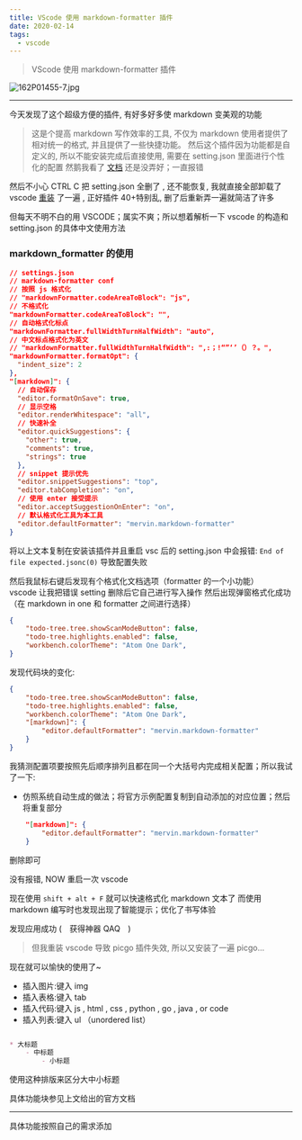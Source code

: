 ```yaml
---
title: VScode 使用 markdown-formatter 插件
date: 2020-02-14
tags:
  - vscode
---
```


> VScode 使用 markdown-formatter 插件


![162P01455-7.jpg](https://raw.githubusercontent.com/fengwei2002/picture/master/fengwei2002/picture162P01455-7.jpg)

***

今天发现了这个超级方便的插件, 有好多好多使 markdown 变美观的功能

> 这是个提高 markdown 写作效率的工具, 不仅为 markdown 使用者提供了相对统一的格式, 并且提供了一些快捷功能。
然后这个插件因为功能都是自定义的, 所以不能安装完成后直接使用, 需要在 setting.json 里面进行个性化的配置 然鹅我看了 [文档](https://github.com/sumnow/markdown-formatter/blob/master/README_CN.md) 还是没弄好；一直报错

然后不小心 CTRL C 把 setting.json 全删了 , 还不能恢复, 
我就直接全部卸载了 vscode [重装](https://blog.csdn.net/jpch89/article/details/89789247) 了一遍 , 正好插件 40+特别乱, 删了后重新弄一遍就简洁了许多

但每天不明不白的用 VSCODE；属实不爽；所以想着解析一下 vscode 的构造和 setting.json 的具体中文使用方法

### markdown_formatter 的使用

``` json
// settings.json
// markdown-formatter conf
// 按照 js 格式化
// "markdownFormatter.codeAreaToBlock": "js",
// 不格式化
"markdownFormatter.codeAreaToBlock": "",
// 自动格式化标点
"markdownFormatter.fullWidthTurnHalfWidth": "auto",
// 中文标点格式化为英文
// "markdownFormatter.fullWidthTurnHalfWidth": ",:；!“”‘’（）？。",
"markdownFormatter.formatOpt": {
  "indent_size": 2
},
"[markdown]": {
  // 自动保存
  "editor.formatOnSave": true,
  // 显示空格
  "editor.renderWhitespace": "all",
  // 快速补全
  "editor.quickSuggestions": {
    "other": true,
    "comments": true,
    "strings": true
  },
  // snippet 提示优先
  "editor.snippetSuggestions": "top",
  "editor.tabCompletion": "on",
  // 使用 enter 接受提示
  "editor.acceptSuggestionOnEnter": "on",
  // 默认格式化工具为本工具
  "editor.defaultFormatter": "mervin.markdown-formatter"
}
```

将以上文本复制在安装该插件并且重启 vsc 后的 setting.json 中会报错: `End of file expected.jsonc(0)` 导致配置失败

然后我鼠标右键后发现有个格式化文档选项（formatter 的一个小功能）  
vscode 让我把错误 setting 删除后它自己进行写入操作 然后出现弹窗格式化成功 （在 markdown in one 和 formatter 之间进行选择）

``` json
{
    "todo-tree.tree.showScanModeButton": false,
    "todo-tree.highlights.enabled": false,
    "workbench.colorTheme": "Atom One Dark",
}
```

发现代码块的变化:

``` json
{
    "todo-tree.tree.showScanModeButton": false,
    "todo-tree.highlights.enabled": false,
    "workbench.colorTheme": "Atom One Dark",
    "[markdown]": {
        "editor.defaultFormatter": "mervin.markdown-formatter"
    }
}
```

我猜测配置项要按照先后顺序排列且都在同一个大括号内完成相关配置；所以我试了一下:

* 仿照系统自动生成的做法；将官方示例配置复制到自动添加的对应位置；然后将重复部分

``` json
    "[markdown]": {
        "editor.defaultFormatter": "mervin.markdown-formatter"
    }
```

删除即可

没有报错, NOW 重启一次 vscode

现在使用 `shift + alt + F` 就可以快速格式化 markdown 文本了 而使用 markdown 编写时也发现出现了智能提示；优化了书写体验

发现应用成功 (　获得神器 QAQ　)

> 但我重装 vscode 导致 picgo 插件失效, 所以又安装了一遍 picgo... 

现在就可以愉快的使用了~

* 插入图片:键入 img
* 插入表格:键入 tab
* 插入代码:键入 js , html , css , python , go , java , or code
* 插入列表:键入 ul （unordered list）

``` markdown

* 大标题
    - 中标题
        - 小标题

```

使用这种排版来区分大中小标题

具体功能块参见上文给出的官方文档

***

具体功能按照自己的需求添加
